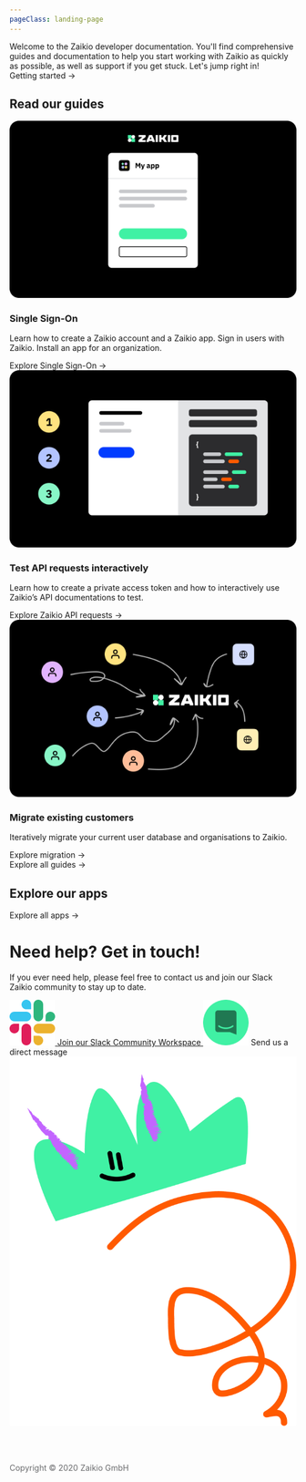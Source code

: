 ```yaml
---
pageClass: landing-page
---
```


<div class="u-flex u-flex-align-center u-margin-big-bottom">
  <div class="u-col-8 u-lead">
    Welcome to the Zaikio developer documentation. You'll find comprehensive guides and documentation to help you start working with Zaikio as quickly as possible, as well as support if you get stuck. Let's jump right in!
  </div>
  <div class="u-col-4 u-right">
    <RouterLink to="/getting-started/" class="btn btn--cta">Getting started →</RouterLink>
  </div>
</div>

<h2 class="u-no-border">Read our guides</h2>

<div class="article-list">
  <div class="article-list__item">
    <RouterLink to="/guide/oauth/"><img src="./preview_sso.png" /></RouterLink>
    <h3>Single Sign-On</h3>
    <p>Learn how to create a Zaikio account and a Zaikio app. Sign in users with Zaikio. Install an app for an organization.</p>
    <div class="article-list__item__footer"><RouterLink to="/guide/oauth/" class="link">Explore Single Sign-On →</RouterLink></div>
  </div>
  <div class="article-list__item">
    <RouterLink to="/guide/try-api"><img src="./preview_try_api.png" /></RouterLink>
    <h3>Test API requests interactively</h3>
    <p>Learn how to create a private access token and how to interactively use Zaikio’s API documentations to test.</p>
    <div class="article-list__item__footer"><RouterLink to="/guide/try-api" class="link">Explore Zaikio API requests →</RouterLink></div>
  </div>
  <div class="article-list__item">
    <RouterLink to="/guide/migrate-existing-customers/"><img src="./preview_migration.png" /></RouterLink>
    <h3>Migrate existing customers</h3>
    <p>Iteratively migrate your current user database and organisations to Zaikio.</p>
    <div class="article-list__item__footer"><RouterLink to="/guide/migrate-existing-customers/" class="link">Explore migration →</RouterLink></div>
  </div>
</div>

<div class="u-margin-big-bottom"><RouterLink to="/guide/" class="btn">Explore all guides →</RouterLink></div>

<h2>Explore our apps</h2>

<AppList :only-logo="true" :limit="3" />

<div class="u-margin-big-bottom"><RouterLink to="/apps/" class="btn">Explore all apps →</RouterLink></div>

<h1 class="u-huge">Need help? Get in touch!</h1>

<div class="u-flex u-margin-big-bottom">
  <div class="u-col-8">
    <p class="u-lead u-margin-super-huge-bottom">If you ever need help, please feel free to contact us and join our Slack Zaikio community to stay up to date.</p>
    <a href="https://join.slack.com/t/zaikio-community/shared_invite/zt-g01gvvg2-lk0TcIzkhdtu~xIvRZ5xCw" target="_blank" class="link link--img u-margin-huge-bottom">
      <img src="./slack.png" />
      Join our Slack Community Workspace
    </a>
    <a onclick="Intercom('showNewMessage');" style="cursor:pointer" class="link link--img">
      <img src="./intercom.png" />
      Send us a direct message
    </a>
  </div>
  <div class="u-col-4">
    <img src="./help.png" />
  </div>
</div>



<br /><br />
<p style="color:#6B6C6E;">Copyright © 2020 Zaikio GmbH</p>
